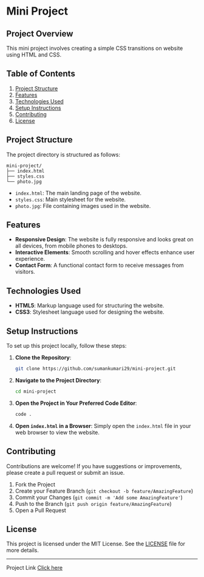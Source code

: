 # Mini Project

## Project Overview

This mini project involves creating a simple CSS transitions on website using HTML and CSS.

## Table of Contents

1. [Project Structure](#project-structure)
2. [Features](#features)
3. [Technologies Used](#technologies-used)
4. [Setup Instructions](#setup-instructions)
5. [Contributing](#contributing)
6. [License](#license)

## Project Structure

The project directory is structured as follows:

```
mini-project/
├── index.html
├── styles.css
└── photo.jpg

```

- `index.html`: The main landing page of the website.
- `styles.css`: Main stylesheet for the website.
- `photo.jpg`: File containing images used in the website.

## Features

- **Responsive Design**: The website is fully responsive and looks great on all devices, from mobile phones to desktops.
- **Interactive Elements**: Smooth scrolling and hover effects enhance user experience.
- **Contact Form**: A functional contact form to receive messages from visitors.

## Technologies Used

- **HTML5**: Markup language used for structuring the website.
- **CSS3**: Stylesheet language used for designing the website.

## Setup Instructions

To set up this project locally, follow these steps:

1. **Clone the Repository**:
    ```sh
    git clone https://github.com/sumankumari29/mini-project.git
    ```

2. **Navigate to the Project Directory**:
    ```sh
    cd mini-project
    ```

3. **Open the Project in Your Preferred Code Editor**:
    ```sh
    code .
    ```

4. **Open `index.html` in a Browser**:
    Simply open the `index.html` file in your web browser to view the website.

## Contributing

Contributions are welcome! If you have suggestions or improvements, please create a pull request or submit an issue.

1. Fork the Project
2. Create your Feature Branch (`git checkout -b feature/AmazingFeature`)
3. Commit your Changes (`git commit -m 'Add some AmazingFeature'`)
4. Push to the Branch (`git push origin feature/AmazingFeature`)
5. Open a Pull Request

## License

This project is licensed under the MIT License. See the [LICENSE](LICENSE) file for more details.

---

Project Link [Click here](https://sumankumari29.github.io/Mini-Project/)
